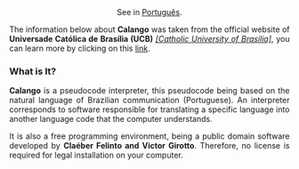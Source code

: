<center>See in <a href="https://github.com/KevinyTeixeira/Programming-Learn/blob/Portugol-Branch/Portugol/About%20Portugol-PT-BR.md">Português</a>.</br></center>

<p align="justify">The information below about <b>Calango</b> was taken from the official website of <b>Universade Católica de Brasília (UCB)</b> <i><a href="https://ucb.catolica.edu.br/portal/">[Catholic University of Brasilia]</a></i>, you can learn more by clicking on this <a href="https://cae.ucb.br/conteudo/programar/algoritmoCalango/new_ambientedealgoritmobcc.html">link</a>.</p>

### What is It?

<p align="justify"><b>Calango</b> is a pseudocode interpreter, this pseudocode being based on the natural language of Brazilian communication (Portuguese). An interpreter corresponds to software responsible for translating a specific language into another language code that the computer understands.</p>
<p align="justify">It is also a free programming environment, being a public domain software developed by <b>Claéber Felinto and Victor Girotto</b>. Therefore, no license is required for legal installation on your computer.</p>
